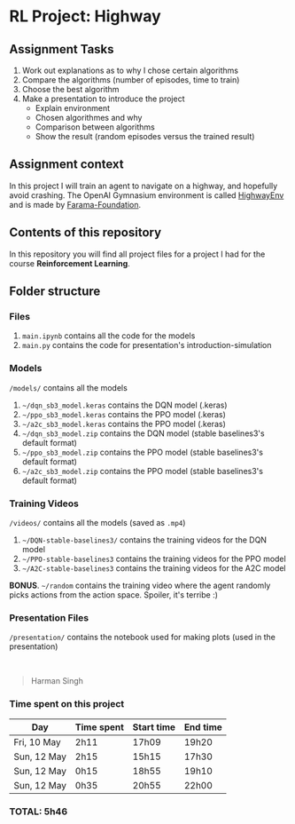 # RL Project: Highway

## Assignment Tasks

1. Work out explanations as to why I chose certain algorithms
2. Compare the algorithms (number of episodes, time to train)
3. Choose the best algorithm
4. Make a presentation to introduce the project
    - Explain environment
    - Chosen algorithmes and why
    - Comparison between algorithms
    - Show the result (random episodes versus the trained result)

## Assignment context

In this project I will train an agent to navigate on a highway, and hopefully avoid crashing. The OpenAI Gymnasium environment is called [HighwayEnv](https://github.com/Farama-Foundation/HighwayEnv) and is made by [Farama-Foundation](https://github.com/Farama-Foundation/).

## Contents of this repository

In this repository you will find all project files for a project I had for the course **Reinforcement Learning**.

## Folder structure

### Files

1. `main.ipynb` contains all the code for the models
2. `main.py` contains the code for presentation's introduction-simulation

### Models

`/models/` contains all the models

1. `~/dqn_sb3_model.keras` contains the DQN model (.keras)
2. `~/ppo_sb3_model.keras` contains the PPO model (.keras)
3. `~/a2c_sb3_model.keras` contains the PPO model (.keras)
4. `~/dqn_sb3_model.zip` contains the DQN model (stable baselines3's default format)
5. `~/ppo_sb3_model.zip` contains the PPO model (stable baselines3's default format)
6. `~/a2c_sb3_model.zip` contains the PPO model (stable baselines3's default format)

### Training Videos

`/videos/` contains all the models (saved as `.mp4`)

1. `~/DQN-stable-baselines3/` contains the training videos for the DQN model
2. `~/PPO-stable-baselines3` contains the training videos for the PPO model
3. `~/A2C-stable-baselines3` contains the training videos for the A2C model

**BONUS**. `~/random` contains the training video where the agent randomly picks actions from the action space. Spoiler, it's terribe :)

### Presentation Files

`/presentation/` contains the notebook used for making plots (used in the presentation)

&nbsp;

> Harman Singh

### Time spent on this project

| Day         | Time spent | Start time | End time |
| ----------- | ---------- | ---------- | -------- |
| Fri, 10 May | 2h11       | 17h09      | 19h20    |
| Sun, 12 May | 2h15       | 15h15      | 17h30    |
| Sun, 12 May | 0h15       | 18h55      | 19h10    |
| Sun, 12 May | 0h35       | 20h55      | 22h00    |

### **TOTAL**: 5h46
